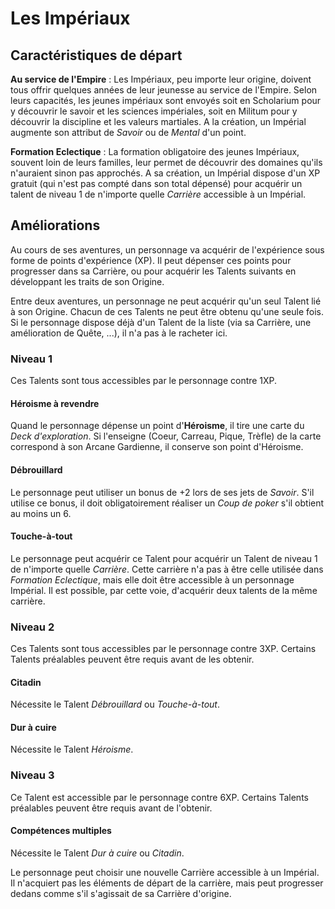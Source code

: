 # Les Impériaux


## Caractéristiques de départ

**Au service de l'Empire** : Les Impériaux, peu importe leur origine, doivent tous offrir quelques années de leur jeunesse au service de l'Empire. Selon leurs capacités, les jeunes impériaux sont envoyés soit en Scholarium pour y découvrir le savoir et les sciences impériales, soit en Militum pour y découvrir la discipline et les valeurs martiales. A la création, un Impérial augmente son attribut de _Savoir_ ou de _Mental_ d'un point.

**Formation Eclectique** : La formation obligatoire des jeunes Impériaux, souvent loin de leurs familles, leur permet de découvrir des domaines qu'ils n'auraient sinon pas approchés. A sa création, un Impérial dispose d'un XP gratuit (qui n'est pas compté dans son total dépensé) pour acquérir un talent de niveau 1 de n'importe quelle _Carrière_ accessible à un Impérial.

## Améliorations

Au cours de ses aventures, un personnage va acquérir de l'expérience sous forme de points d'expérience (XP). Il peut dépenser ces points pour progresser dans sa Carrière, ou pour acquérir les Talents suivants en développant les traits de son Origine.

Entre deux aventures, un personnage ne peut acquérir qu'un seul Talent lié à son Origine. Chacun de ces Talents ne peut être obtenu qu'une seule fois. Si le personnage dispose déjà d'un Talent de la liste (via sa Carrière, une amélioration de Quête, ...), il n'a pas à le racheter ici.

### Niveau 1

Ces Talents sont tous accessibles par le personnage contre 1XP.

#### Héroisme à revendre

Quand le personnage dépense un point d'**Héroisme**, il tire une carte du _Deck d'exploration_. Si l'enseigne (Coeur, Carreau, Pique, Trèfle) de la carte correspond à son Arcane Gardienne, il conserve son point d'Héroisme.

#### Débrouillard

Le personnage peut utiliser un bonus de +2 lors de ses jets de _Savoir_. S'il utilise ce bonus, il doit obligatoirement réaliser un _Coup de poker_ s'il obtient au moins un 6.

#### Touche-à-tout

Le personnage peut acquérir ce Talent pour acquérir un Talent de niveau 1 de n'importe quelle _Carrière_. Cette carrière n'a pas à être celle utilisée dans _Formation Eclectique_, mais elle doit être accessible à un personnage Impérial. Il est possible, par cette voie, d'acquérir deux talents de la même carrière.

### Niveau 2

Ces Talents sont tous accessibles par le personnage contre 3XP. Certains Talents préalables peuvent être requis avant de les obtenir.

#### Citadin

Nécessite le Talent _Débrouillard_ ou _Touche-à-tout_.

#### Dur à cuire

Nécessite le Talent _Héroisme_.

### Niveau 3

Ce Talent est accessible par le personnage contre 6XP. Certains Talents préalables peuvent être requis avant de l'obtenir.

#### Compétences multiples

Nécessite le Talent _Dur à cuire_ ou _Citadin_.

Le personnage peut choisir une nouvelle Carrière accessible à un Impérial. Il n'acquiert pas les éléments de départ de la carrière, mais peut progresser dedans comme s'il s'agissait de sa Carrière d'origine.
